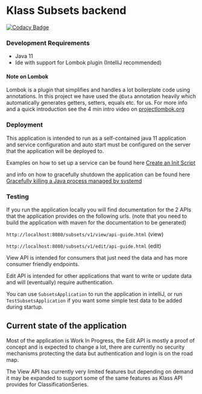 # Klass Subsets backend

[![Codacy Badge](https://api.codacy.com/project/badge/Grade/4712502e8cc241a88ae4b7914b8e9a60)](https://app.codacy.com/app/statisticsnorway/klass-subsets-backend?utm_source=github.com&utm_medium=referral&utm_content=statisticsnorway/klass-subsets-backend&utm_campaign=Badge_Grade_Settings)

### Development Requirements
  * Java 11
  * Ide with support for Lombok plugin (IntelliJ recommended) 

#### Note on Lombok
Lombok is a plugin that simplifies and handles a lot boilerplate code using annotations.
In this project we have used the `@Data` annotation heavily which automatically generates getters, setters, equals etc. for us.
For more info and a quick introduction see the 4 min intro video on [projectlombok.org](https://projectlombok.org/)

### Deployment
This application is intended to run as a self-contained java 11 application and service configuration and auto start must be configured on the server that the application will be deployed to.

Examples on how to set up a service can be found here [Create an Init Script](https://www.linode.com/docs/development/java/how-to-deploy-spring-boot-applications-nginx-ubuntu-16-04/#create-an-init-script)

and info on how to gracefully shutdown the application can be found here
[Gracefully killing a Java process managed by systemd](https://stegard.net/2016/08/gracefully-killing-a-java-process-managed-by-systemd/)

### Testing
If you run the application locally you will find documentation for the 2 APIs that the application provides on the following urls. 
(note that you need to build the application with maven for the documentation to be generated)

`http://localhost:8080/subsets/v1/view/api-guide.html` (view)

`http://localhost:8080/subsets/v1/edit/api-guide.html` (edit)

View API is intended for consumers that just need the data and has more consumer friendly endpoints.

Edit API is intended for other applications that want to write or update data and will (eventually) require authentication.

You can use `SubsetsApplication` to run the application in intelliJ, or run `TestSubsetsApplication` if you want some simple test data to be added during startup.

## Current state of the application
Most of the application is Work In Progress, the Edit API is mostly a proof of concept and is expected to change a lot, 
there are currently no security mechanisms protecting the data but authentication and login is on the road map.

The View API has currently very limited features but depending on demand it may be expanded to support some of the same 
features as Klass API provides for ClassificationSeries.
